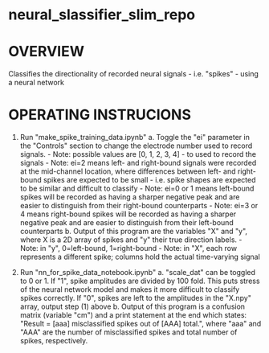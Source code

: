 # neural_slassifier_slim_repo

# OVERVIEW
Classifies the directionality of recorded neural signals - i.e. "spikes" - using a neural network

# OPERATING INSTRUCIONS
1. Run "make_spike_training_data.ipynb"
	a. Toggle the "ei" parameter in the "Controls" section to change the electrode number used to record signals.
		- Note: possible values are [0, 1, 2, 3, 4] - to used to record the signals
		- Note: ei=2 means left- and right-bound signals were recorded at the mid-channel location, where differences between left- and right-bound spikes are expected to be small - i.e. spike shapes are expected to be similar and difficult to classify
		- Note: ei=0 or 1 means left-bound spikes will be recorded as having a sharper negative peak and are easier to distinguish from their right-bound counterparts
		- Note: ei=3 or 4 means right-bound spikes will be recorded as having a sharper negative peak and are easier to distinguish from their left-bound counterparts
	b. Output of this program are the variables "X" and "y", where X is a 2D array of spikes and "y" their true direction labels.
		- Note: in "y", 0=left-bound, 1=right-bound
		- Note: in "X", each row represents a different spike; columns hold the actual time-varying signal 

2. Run "nn_for_spike_data_notebook.ipynb"
	a. "scale_dat" can be toggled to 0 or 1. If "1", spike amplitudes are divided by 100 fold. This puts stress of the neural network model and makes it more difficult to classify spikes correctly.  If "0", spikes are left to the amplitudes in the "X.npy" array, output step (1) above
	b. Output of this program is a confusion matrix (variable "cm") and a print statement at the end which states:
		"Result = [aaa] misclassified spikes out of [AAA] total.", where "aaa" and "AAA" are the number of misclassified spikes and total number of spikes, respectively.

